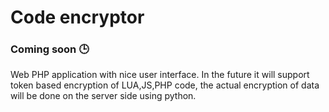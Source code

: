 # Code encryptor

### Coming soon 🕒
Web PHP application with nice user interface. In the future it will support token based encryption of LUA,JS,PHP code, the actual encryption of data will be done on the server side using python.
